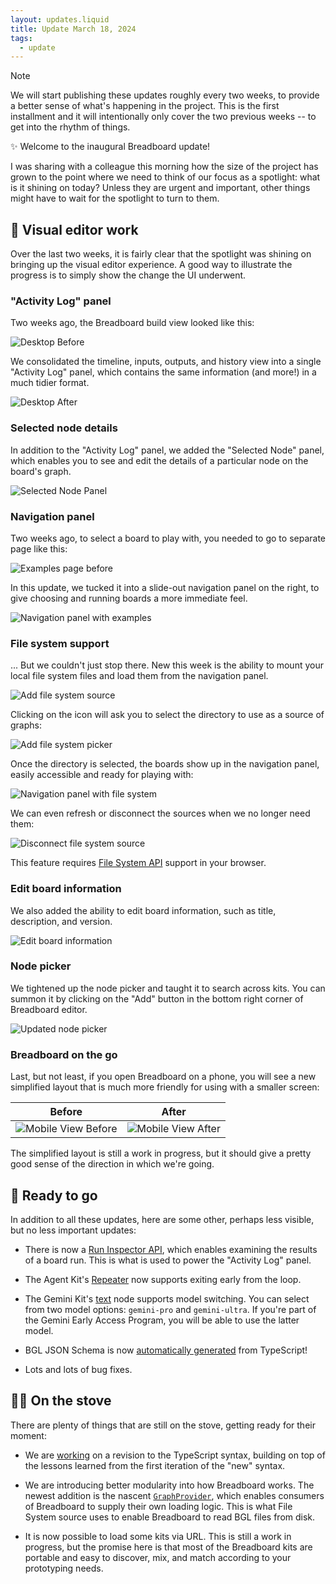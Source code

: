 ```yaml
---
layout: updates.liquid
title: Update March 18, 2024
tags:
  - update
---
```


> [!NOTE]
> We will start publishing these updates roughly every two weeks, to provide a better sense of what's happening in the project. This is the first installment and it will intentionally only cover the two previous weeks -- to get into the rhythm of things.

✨ Welcome to the inaugural Breadboard update!

I was sharing with a colleague this morning how the size of the project has grown to the point where we need to think of our focus as a spotlight: what is it shining on today? Unless they are urgent and important, other things might have to wait for the spotlight to turn to them.

## 🎨 Visual editor work

Over the last two weeks, it is fairly clear that the spotlight was shining on bringing up the visual editor experience. A good way to illustrate the progress is to simply show the change the UI underwent.

### "Activity Log" panel

Two weeks ago, the Breadboard build view looked like this:

![Desktop Before](/breadboard/static/images/2024-03-18/before-build-view.png)

We consolidated the timeline, inputs, outputs, and history view into a single "Activity Log" panel, which contains the same information (and more!) in a much tidier format.

![Desktop After](/breadboard/static/images/2024-03-18/activity-log.png)

### Selected node details

In addition to the "Activity Log" panel, we added the "Selected Node" panel, which enables you to see and edit the details of a particular node on the board's graph.

![Selected Node Panel](/breadboard/static/images/2024-03-18/selected-node-panel.png)

### Navigation panel

Two weeks ago, to select a board to play with, you needed to go to separate page like this:

![Examples page before](/breadboard/static/images/2024-03-18/before-examples.png)

In this update, we tucked it into a slide-out navigation panel on the right, to give choosing and running boards a more immediate feel.

![Navigation panel with examples](/breadboard/static/images/2024-03-18/navigation-panel-examples.png)

### File system support

... But we couldn't just stop there. New this week is the ability to mount your local file system files and load them from the navigation panel.

![Add file system source](/breadboard/static/images/2024-03-18/add-file-system-source.png)

Clicking on the icon will ask you to select the directory to use as a source of graphs:

![Add file system picker](/breadboard/static/images/2024-03-18/add-file-system-dir.png)

Once the directory is selected, the boards show up in the navigation panel, easily accessible and ready for playing with:

![Navigation panel with file system](/breadboard/static/images/2024-03-18/navigation-panel.png)

We can even refresh or disconnect the sources when we no longer need them:

![Disconnect file system source](/breadboard/static/images/2024-03-18/disconnect-file-system-source.png)

This feature requires [File System API](https://developer.mozilla.org/en-US/docs/Web/API/File_System_API) support in your browser.

### Edit board information

We also added the ability to edit board information, such as title, description, and version.

![Edit board information](/breadboard/static/images/2024-03-18/edit-board-info.png)

### Node picker

We tightened up the node picker and taught it to search across kits. You can summon it by clicking on the "Add" button in the bottom right corner of Breadboard editor.

![Updated node picker](/breadboard/static/images/2024-03-18/node-picker.png)

### Breadboard on the go

Last, but not least, if you open Breadboard on a phone, you will see a new simplified layout that is much more friendly for using with a smaller screen:

| Before                                                                             | After                                                                      |
| ---------------------------------------------------------------------------------- | -------------------------------------------------------------------------- |
| ![Mobile View Before](/breadboard/static/images/2024-03-18/before-mobile-view.png) | ![Mobile View After](/breadboard/static/images/2024-03-18/mobile-view.png) |

The simplified layout is still a work in progress, but it should give a pretty good sense of the direction in which we're going.

## 🚀 Ready to go

In addition to all these updates, here are some other, perhaps less visible, but no less important updates:

- There is now a [Run Inspector API](/breadboard/docs/inspector/run/), which enables examining the results of a board run. This is what is used to power the "Activity Log" panel.

- The Agent Kit's [Repeater](/breadboard/docs/kits/agents/#repeater-agentsrepeater) now supports exiting early from the loop.

- The Gemini Kit's [text](https://github.com/breadboard-ai/breadboard/blob/eea9e3333db2ea3b07cb5f4e448dcacfdc7d0017/packages/gemini-kit/src/kit.ts#L24) node supports model switching. You can select from two model options: `gemini-pro` and `gemini-ultra`. If you're part of the Gemini Early Access Program, you will be able to use the latter model.

- BGL JSON Schema is now [automatically generated](https://github.com/breadboard-ai/breadboard/commit/9b8e73242c6a261ee0f459e71f352121ccef31f8) from TypeScript!

- Lots and lots of bug fixes.

## 🧑‍🍳 On the stove

There are plenty of things that are still on the stove, getting ready for their moment:

- We are [working](https://github.com/breadboard-ai/breadboard/tree/main/packages/build) on a revision to the TypeScript syntax, building on top of the lessons learned from the first iteration of the "new" syntax.

- We are introducing better modularity into how Breadboard works. The newest addition is the nascent [`GraphProvider`](https://github.com/breadboard-ai/breadboard/blob/eea9e3333db2ea3b07cb5f4e448dcacfdc7d0017/packages/breadboard/src/loader/types.ts#L14), which enables consumers of Breadboard to supply their own loading logic. This is what File System source uses to enable Breadboard to read BGL files from disk.

- It is now possible to load some kits via URL. This is still a work in progress, but the promise here is that most of the Breadboard kits are portable and easy to discover, mix, and match according to your prototyping needs.
